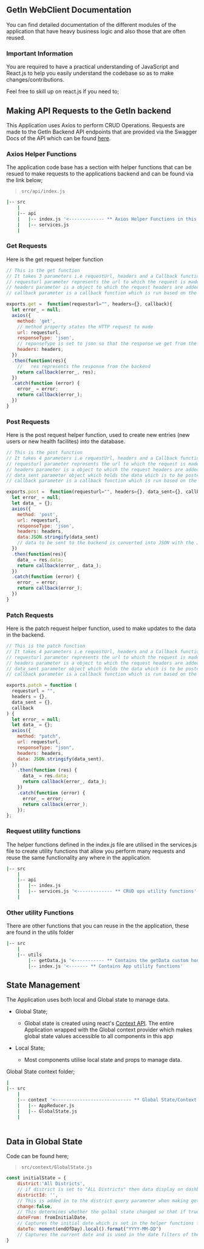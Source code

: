 ## GetIn WebClient Documentation
You can find detailed documentation of the different modules of the application that have heavy business logic and also those that are often reused.

### Important Information
You are required to have a practical understanding of JavaScript and React.js to help you easily understand the codebase so as to make changes/contributions.

Feel free to skill up on react.js if you need to;

## Making API Requests to the GetIn backend
This Application uses Axios to perform CRUD Operations. Requests are made to the GetIn Backend API endpoints that are provided via the Swagger Docs of the API which can be found [here](https://backend.getinmobile.org/).

### Axios Helper Functions
The application code base has a section with helper functions that can be resued to make requests to the applications backend and can be found via the link below;
> `src/api/index.js`

```bash
|-- src
    |
    |-- api 
    |   |-- index.js '<------------- ** Axios Helper Functions in this file'
    |   |-- services.js
    |
```

### Get Requests
Here is the get request helper function
```js
// This is the get function
// It takes 3 parameters i.e requestUrl, headers and a Callback function
// requesturl parameter represents the url to which the request is made to
// headers parameter is a object to which the request headers are added such as Content-Type and Authorization
// callback parameter is a callback function which is run based on the response from the backend - (the callback function expects two parameters ie. error and response)

exports.get =  function(requesturl="", headers={}, callback){
  let error_ = null;
  axios({
    method: 'get', 
    // method property states the HTTP request to made
    url: requesturl,
    responseType: 'json',
    // reponseType is set to json so that the response we get from the database is of a json format 
    headers: headers,
  })
  .then(function(res){
    //   res represents the response from the backend 
    return callback(error_, res);
  })
  .catch(function (error) {
    error_ = error;
    return callback(error_);
  })
}
```

### Post Requests
Here is the post request helper function, used to create new entries (new users or new health facilites) into the database.
```js
// This is the post function
// It takes 4 parameters i.e requestUrl, headers and a Callback function
// requesturl parameter represents the url to which the request is made to
// headers parameter is a object to which the request headers are added such as Content-Type and Authorization which should include the access token
// data_sent parameter object which holds the data which is to be posted to the backend.
// callback parameter is a callback function which is run based on the response from the backend - (the callback function expects two parameters ie. error and response)

exports.post =  function(requesturl="", headers={}, data_sent={}, callback){
  let error_ = null;
  let data_ = {};
  axios({
    method: 'post',
    url: requesturl,
    responseType: 'json',
    headers: headers,
    data:JSON.stringify(data_sent)
    // data to be sent to the backend is converted into JSON with the JSON.stringify method
  })
  .then(function(res){
    data_ = res.data;
    return callback(error_, data_);
  })
  .catch(function (error) {
    error_ = error;
    return callback(error_);
  })
}
```

### Patch Requests
Here is the patch request helper function, used to make updates to the data in the backend.
```js
// This is the patch function
// It takes 4 parameters i.e requestUrl, headers and a Callback function
// requesturl parameter represents the url to which the request is made to
// headers parameter is a object to which the request headers are added such as Content-Type and Authorization which should include the access token
// data_sent parameter object which holds the data which is to be posted to the backend.
// callback parameter is a callback function which is run based on the response from the backend - ( the callback function expects two parameters ie. error and response)

exports.patch = function (
  requesturl = "",
  headers = {},
  data_sent = {},
  callback
) {
  let error_ = null;
  let data_ = {};
  axios({
    method: "patch",
    url: requesturl,
    responseType: "json",
    headers: headers,
    data: JSON.stringify(data_sent),
  })
    .then(function (res) {
      data_ = res.data;
      return callback(error_, data_);
    })
    .catch(function (error) {
      error_ = error;
      return callback(error_);
    });
};
```

### Request utility functions
The helper functions defined in the index.js file are utilised in the services.js file to create utility functions that allow you perform many requests and reuse the same functionality any where in the application.
  
```bash
|-- src
    |
    |-- api 
    |   |-- index.js 
    |   |-- services.js '<------------- ** CRUD ops utility functions'
    |
```

### Other utility Functions
There are other functions that you can reuse in the the application, these are found in the utils folder

```bash
|-- src
    |
    |-- utils
        |-- getData.js '<----------- ** Contains the getData custom hook that provides data to the dashboard landing page'
        |-- index.js '<------- ** Contains App utility functions'
```

## State Management

The Application uses both local and Global state to manage data.
* Global State;
    - Global state is created using react's [Context API](https://reactjs.org/docs/context.html). The entire Application wrapped with the Global context provider which makes global state values accessible to all components in this app

* Local State;
    - Most components utilise local state and props to manage data.

Global State context folder;
```bash
|
|-- src
    |
    |-- context '<---------------------------- ** Global State/Context folder'
    |   |-- AppReducer.js
    |   |-- GlobalState.js
    |
   
``` 
## Data in Global State
Code can be found here;
> `src/context/GlobalState.js`
```js
const initialState = {
    district:'All Districts',
    // if district is set to "ALL Districts" then data display on dashboard will be an aggregation of data from all districts
    districtId: '',
    // This is added in to the district query parameter when making get requests for a paticular district 
    change:false,
    // This determines whether the golbal state changed so that if true, the app reloads.
    dateFrom: fromInitialDate,
    // Captures the initial date which is set in the helper functions found in the utils folder
    dateTo: moment(endOfDay).local().format("YYYY-MM-DD")
    // Captures the current date and is used in the date filters of the app 
}
```  


